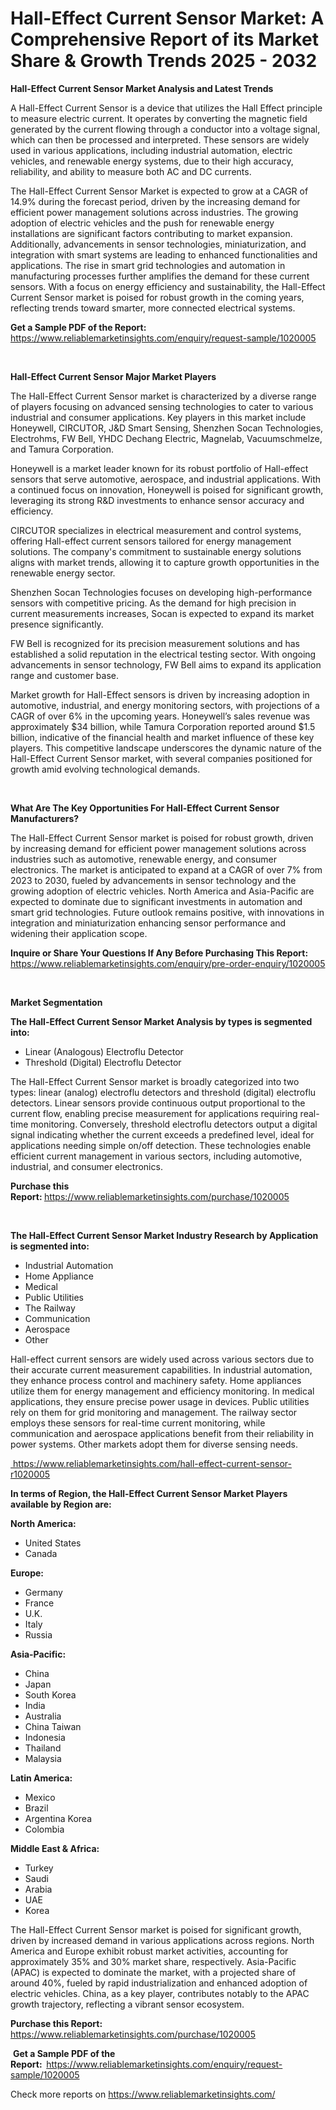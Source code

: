 <p><h1>Hall-Effect Current Sensor Market: A Comprehensive Report of its Market Share & Growth Trends 2025 - 2032</h1></p><p><strong>Hall-Effect Current Sensor Market Analysis and Latest Trends</strong></p>
<p><p>A Hall-Effect Current Sensor is a device that utilizes the Hall Effect principle to measure electric current. It operates by converting the magnetic field generated by the current flowing through a conductor into a voltage signal, which can then be processed and interpreted. These sensors are widely used in various applications, including industrial automation, electric vehicles, and renewable energy systems, due to their high accuracy, reliability, and ability to measure both AC and DC currents.</p><p>The Hall-Effect Current Sensor Market is expected to grow at a CAGR of 14.9% during the forecast period, driven by the increasing demand for efficient power management solutions across industries. The growing adoption of electric vehicles and the push for renewable energy installations are significant factors contributing to market expansion. Additionally, advancements in sensor technologies, miniaturization, and integration with smart systems are leading to enhanced functionalities and applications. The rise in smart grid technologies and automation in manufacturing processes further amplifies the demand for these current sensors. With a focus on energy efficiency and sustainability, the Hall-Effect Current Sensor market is poised for robust growth in the coming years, reflecting trends toward smarter, more connected electrical systems.</p></p>
<p><strong>Get a Sample PDF of the Report:&nbsp;</strong> <a href="https://www.reliablemarketinsights.com/enquiry/request-sample/1020005?utm_campaign=2311&utm_medium=2&utm_source=Github&utm_content=ia&utm_term=15022025&utm_id=hall-effect-current-sensor">https://www.reliablemarketinsights.com/enquiry/request-sample/1020005</a></p>
<p>&nbsp;</p>
<p><strong>Hall-Effect Current Sensor Major Market Players</strong></p>
<p><p>The Hall-Effect Current Sensor market is characterized by a diverse range of players focusing on advanced sensing technologies to cater to various industrial and consumer applications. Key players in this market include Honeywell, CIRCUTOR, J&D Smart Sensing, Shenzhen Socan Technologies, Electrohms, FW Bell, YHDC Dechang Electric, Magnelab, Vacuumschmelze, and Tamura Corporation.</p><p>Honeywell is a market leader known for its robust portfolio of Hall-effect sensors that serve automotive, aerospace, and industrial applications. With a continued focus on innovation, Honeywell is poised for significant growth, leveraging its strong R&D investments to enhance sensor accuracy and efficiency.</p><p>CIRCUTOR specializes in electrical measurement and control systems, offering Hall-effect current sensors tailored for energy management solutions. The company's commitment to sustainable energy solutions aligns with market trends, allowing it to capture growth opportunities in the renewable energy sector.</p><p>Shenzhen Socan Technologies focuses on developing high-performance sensors with competitive pricing. As the demand for high precision in current measurements increases, Socan is expected to expand its market presence significantly.</p><p>FW Bell is recognized for its precision measurement solutions and has established a solid reputation in the electrical testing sector. With ongoing advancements in sensor technology, FW Bell aims to expand its application range and customer base.</p><p>Market growth for Hall-Effect sensors is driven by increasing adoption in automotive, industrial, and energy monitoring sectors, with projections of a CAGR of over 6% in the upcoming years. Honeywell’s sales revenue was approximately $34 billion, while Tamura Corporation reported around $1.5 billion, indicative of the financial health and market influence of these key players. This competitive landscape underscores the dynamic nature of the Hall-Effect Current Sensor market, with several companies positioned for growth amid evolving technological demands.</p></p>
<p>&nbsp;</p>
<p><strong>What Are The Key Opportunities For Hall-Effect Current Sensor Manufacturers?</strong></p>
<p><p>The Hall-Effect Current Sensor market is poised for robust growth, driven by increasing demand for efficient power management solutions across industries such as automotive, renewable energy, and consumer electronics. The market is anticipated to expand at a CAGR of over 7% from 2023 to 2030, fueled by advancements in sensor technology and the growing adoption of electric vehicles. North America and Asia-Pacific are expected to dominate due to significant investments in automation and smart grid technologies. Future outlook remains positive, with innovations in integration and miniaturization enhancing sensor performance and widening their application scope.</p></p>
<p><strong>Inquire or Share Your Questions If Any Before Purchasing This Report:</strong> <a href="https://www.reliablemarketinsights.com/enquiry/pre-order-enquiry/1020005?utm_campaign=2311&utm_medium=2&utm_source=Github&utm_content=ia&utm_term=15022025&utm_id=hall-effect-current-sensor">https://www.reliablemarketinsights.com/enquiry/pre-order-enquiry/1020005</a></p>
<p>&nbsp;</p>
<p><strong>Market Segmentation</strong></p>
<p><strong>The Hall-Effect Current Sensor Market Analysis by types is segmented into:</strong></p>
<p><ul><li>Linear (Analogous) Electroflu Detector</li><li>Threshold (Digital) Electroflu Detector</li></ul></p>
<p><p>The Hall-Effect Current Sensor market is broadly categorized into two types: linear (analog) electroflu detectors and threshold (digital) electroflu detectors. Linear sensors provide continuous output proportional to the current flow, enabling precise measurement for applications requiring real-time monitoring. Conversely, threshold electroflu detectors output a digital signal indicating whether the current exceeds a predefined level, ideal for applications needing simple on/off detection. These technologies enable efficient current management in various sectors, including automotive, industrial, and consumer electronics.</p></p>
<p><strong>Purchase this Report:&nbsp;</strong><a href="https://www.reliablemarketinsights.com/purchase/1020005?utm_campaign=2311&utm_medium=2&utm_source=Github&utm_content=ia&utm_term=15022025&utm_id=hall-effect-current-sensor">https://www.reliablemarketinsights.com/purchase/1020005</a></p>
<p>&nbsp;</p>
<p><strong>The Hall-Effect Current Sensor Market Industry Research by Application is segmented into:</strong></p>
<p><ul><li>Industrial Automation</li><li>Home Appliance</li><li>Medical</li><li>Public Utilities</li><li>The Railway</li><li>Communication</li><li>Aerospace</li><li>Other</li></ul></p>
<p><p>Hall-effect current sensors are widely used across various sectors due to their accurate current measurement capabilities. In industrial automation, they enhance process control and machinery safety. Home appliances utilize them for energy management and efficiency monitoring. In medical applications, they ensure precise power usage in devices. Public utilities rely on them for grid monitoring and management. The railway sector employs these sensors for real-time current monitoring, while communication and aerospace applications benefit from their reliability in power systems. Other markets adopt them for diverse sensing needs.</p></p>
<p><a href="https://www.reliablemarketinsights.com/hall-effect-current-sensor-r1020005?utm_campaign=2311&utm_medium=2&utm_source=Github&utm_content=ia&utm_term=15022025&utm_id=hall-effect-current-sensor">&nbsp;https://www.reliablemarketinsights.com/hall-effect-current-sensor-r1020005</a></p>
<p><strong>In terms of Region, the Hall-Effect Current Sensor Market Players available by Region are:</strong></p>
<p>
    <p> <strong> North America: </strong>
        <ul>
            <li>United States</li>
            <li>Canada</li>
        </ul>
        </p> 
    <p> <strong> Europe: </strong>
        <ul>
            <li>Germany</li>
            <li>France</li>
            <li>U.K.</li>
            <li>Italy</li>
            <li>Russia</li>
        </ul>
        </p> 
    <p> <strong> Asia-Pacific: </strong>
        <ul>
            <li>China</li>
            <li>Japan</li>
            <li>South Korea</li>
            <li>India</li>
            <li>Australia</li>
            <li>China Taiwan</li>
            <li>Indonesia</li>
            <li>Thailand</li>
            <li>Malaysia</li>
        </ul>
        </p> 
    <p> <strong> Latin America: </strong>
        <ul>
            <li>Mexico</li>
            <li>Brazil</li>
            <li>Argentina Korea</li>
            <li>Colombia</li>
        </ul>
        </p> 
    <p> <strong> Middle East & Africa: </strong>
        <ul>
            <li>Turkey</li>
            <li>Saudi</li>
            <li>Arabia</li>
            <li>UAE</li>
            <li>Korea</li>
        </ul>
    </p>
    </p>
<p><p>The Hall-Effect Current Sensor market is poised for significant growth, driven by increased demand in various applications across regions. North America and Europe exhibit robust market activities, accounting for approximately 35% and 30% market share, respectively. Asia-Pacific (APAC) is expected to dominate the market, with a projected share of around 40%, fueled by rapid industrialization and enhanced adoption of electric vehicles. China, as a key player, contributes notably to the APAC growth trajectory, reflecting a vibrant sensor ecosystem.</p></p>
<p><strong>Purchase this Report: </strong><a href="https://www.reliablemarketinsights.com/purchase/1020005?utm_campaign=2311&utm_medium=2&utm_source=Github&utm_content=ia&utm_term=15022025&utm_id=hall-effect-current-sensor">https://www.reliablemarketinsights.com/purchase/1020005</a></p>
<p>&nbsp;<strong>Get a Sample PDF of the Report:&nbsp;&nbsp;</strong><a href="https://www.reliablemarketinsights.com/enquiry/request-sample/1020005?utm_campaign=2311&utm_medium=2&utm_source=Github&utm_content=ia&utm_term=15022025&utm_id=hall-effect-current-sensor">https://www.reliablemarketinsights.com/enquiry/request-sample/1020005</a></p>
<p><strong></strong></p>
<p>Check more reports on <a href="https://www.reliablemarketinsights.com/?utm_campaign=2311&utm_medium=2&utm_source=Github&utm_content=ia&utm_term=15022025&utm_id=hall-effect-current-sensor">https://www.reliablemarketinsights.com/</a></p>
